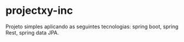 # projectxy-inc
Projeto simples aplicando as seguintes tecnologias: spring boot, spring Rest, spring data JPA.
